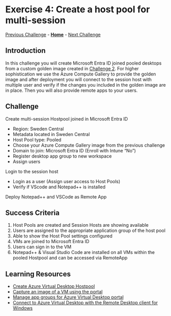 # Exercise 4: Create a host pool for multi-session
[Previous Challenge](./03-start-VM-on-connect.md) - **[Home](../Readme.md)** - [Next Challenge](./05-Implement-FSLogix-Profile-Solution.md)

## Introduction
In this challenge you will create Microsoft Entra ID joined pooled desktops from a custom golden image created in [Challenge 2](./02-Create-a-custom-golden-image.md). For higher sophistication we use the Azure Compute Gallery to provide the golden image and after deployment you will connect to the session host with multiple user and verify if the changes you included in the golden image are in place. Then you will also provide remote apps to your users.

## Challenge
Create multi-session Hostpool joined in Microsoft Entra ID
- Region: Sweden Central  
- Metadata located in Sweden Central 
- Host Pool type: Pooled
- Choose your Azure Compute Gallery image from the previous challenge
- Domain to join: Microsoft Entra ID (Enroll with Intune “No”)
- Register desktop app group to new workspace
- Assign users

Login to the session host
- Login as a user (Assign user access to Host Pools)
- Verify if VScode and Notepad++ is installed

Deploy Notepad++ and VSCode as Remote App

## Success Criteria
1.	Host Pools are created and Session Hosts are showing available
2.	Users are assigned to the appropriate application group of the host pool
3.	Able to show the Host Pool settings configured
4.	VMs are joined to Microsoft Entra ID
5.	Users can sign in to the VM
6.	Notepad++ & Visual Studio Code are installed on all VMs within the pooled Hostpool and can be accessed via RemoteApp

## Learning Resources
- [Create Azure Virtual Desktop Hostpool](https://learn.microsoft.com/en-us/azure/virtual-desktop/create-host-pools-azure-marketplace)
- [Capture an image of a VM using the portal](https://learn.microsoft.com/en-us/azure/virtual-machines/capture-image-portal)
- [Manage app groups for Azure Virtual Desktop portal](https://learn.microsoft.com/en-us/azure/virtual-desktop/manage-app-groups)
- [Connect to Azure Virtual Desktop with the Remote Desktop client for Windows](https://learn.microsoft.com/en-us/azure/virtual-desktop/users/connect-windows?tabs=subscribe#install-the-windows-desktop-client)
